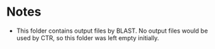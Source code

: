 # Notes

- This folder contains output files by BLAST. No output files would be used by CTR, so this folder was left empty initially.
